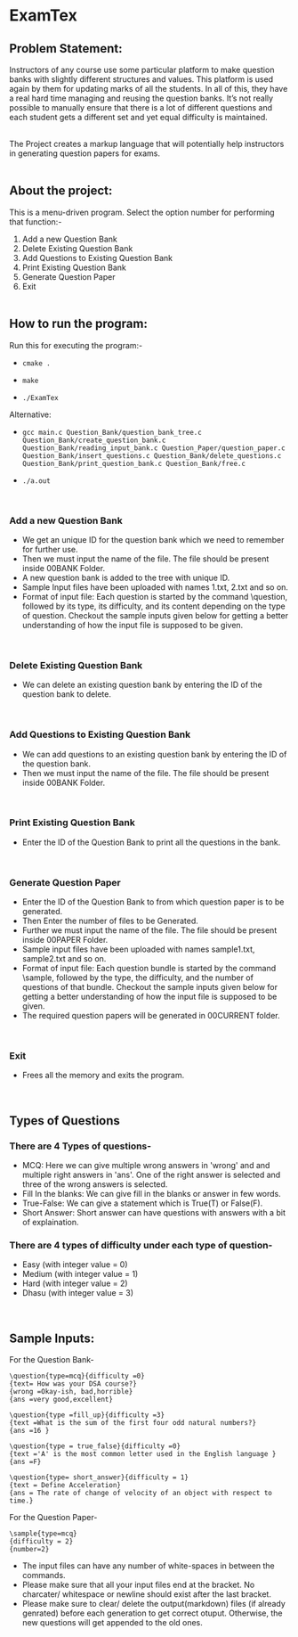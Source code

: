 # ExamTex

## Problem Statement:
Instructors of any course use some particular platform to make question banks with slightly different structures and values. This platform is used again by them for updating marks of all the students. In all of this, they have a real hard time managing and reusing the question banks. It’s not really possible to manually ensure that there is a lot of different questions and each student gets a different set and yet equal difficulty is maintained. <br> <br>

The Project creates a markup language that will potentially help instructors in generating question papers for exams.<br> <br>

## About the project:
This is a menu-driven program. Select the option number for performing that function:-

1. Add a new Question Bank 
1. Delete Existing Question Bank
3. Add Questions to Existing Question Bank
4. Print Existing Question Bank
5. Generate Question Paper
6. Exit
<br><br>

## How to run the program:
Run this for executing the program:-

*   ```
    cmake .
    ```
*   ```
    make
    ```
*   ```
    ./ExamTex
    ```

Alternative:

*   ```
    gcc main.c Question_Bank/question_bank_tree.c Question_Bank/create_question_bank.c Question_Bank/reading_input_bank.c Question_Paper/question_paper.c Question_Bank/insert_questions.c Question_Bank/delete_questions.c Question_Bank/print_question_bank.c Question_Bank/free.c
    ```
*   
    ```
    ./a.out
    ```


<br>

### Add a new Question Bank
* We get an unique ID for the question bank which we need to remember for further use.
* Then we must input the name of the file. The file should be present inside 00BANK Folder.
* A new question bank is added to the tree with unique ID.
* Sample Input files have been uploaded with names 1.txt, 2.txt and so on.
* Format of input file: Each question is started by the command \question, followed by its type, its difficulty, and its content depending on the type of question. Checkout the sample inputs given below for getting a better understanding of how the input file is supposed to be given.

<br>

### Delete Existing Question Bank
* We can delete an existing question bank by entering the ID of the question bank to delete.

<br>

### Add Questions to Existing Question Bank
* We can add questions to an existing question bank by entering the ID of the question bank.
* Then we must input the name of the file. The file should be present inside 00BANK Folder.

<br>

### Print Existing Question Bank
* Enter the ID of the Question Bank to print all the questions in the bank.

<br>

### Generate Question Paper
* Enter the ID of the Question Bank to from which question paper is to be generated.
* Then Enter the number of files to be Generated.
* Further we must input the name of the file. The file should be present inside 00PAPER Folder.
* Sample input files have been uploaded with names sample1.txt, sample2.txt and so on. 
* Format of input file: Each question bundle is started by the command \sample, followed by the type, the difficulty, and the number of questions of that bundle. Checkout the sample inputs given below for getting a better understanding of how the input file is supposed to be given.
* The required question papers will be generated in 00CURRENT folder.

<br>

### Exit
* Frees all the memory and exits the program.

<br>

## Types of Questions

### There are 4 Types of questions-
* MCQ: Here we can give multiple wrong answers in 'wrong' and and multiple right answers in 'ans'. One of the right answer is selected and three of the wrong answers is selected.
* Fill In the blanks: We can give fill in the blanks or answer in few words.
* True-False: We can give a statement which is True(T) or False(F).
* Short Answer: Short answer can have questions with answers with a bit of explaination.

### There are 4 types of difficulty under each type of question-
* Easy   (with integer value = 0)
* Medium (with integer value = 1)
* Hard   (with integer value = 2)
* Dhasu  (with integer value = 3)

<br>

## Sample Inputs:
For the Question Bank-
```
\question{type=mcq}{difficulty =0}
{text= How was your DSA course?}
{wrong =Okay-ish, bad,horrible}
{ans =very good,excellent}

\question{type =fill_up}{difficulty =3}
{text =What is the sum of the first four odd natural numbers?}
{ans =16 }

\question{type = true_false}{difficulty =0}
{text ='A' is the most common letter used in the English language }
{ans =F}

\question{type= short_answer}{difficulty = 1}
{text = Define Acceleration}
{ans = The rate of change of velocity of an object with respect to time.}
```
For the Question Paper-
```
\sample{type=mcq}
{difficulty = 2}
{number=2}
```
* The input files can have any number of white-spaces in between the commands.
* Please make sure that all your input files end at the bracket. No charcater/ whitespace or newline should exist after the last bracket.
* Please make sure to clear/ delete the output(markdown) files (if already genrated) before each generation to get correct otuput. Otherwise, the new questions will get appended to the old ones.
<br>
